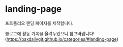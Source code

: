 # landing-page
포트폴리오 랜딩 페이지를 제작합니다.

블로그에 활동 기록을 올려두었으니 참고바랍니다!
(https://baxdailygit.github.io/categories/#landing-page) 
